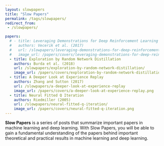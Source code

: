 ```yaml
---
layout: slowpapers
title: "Slow Papers"
permalink: /tags/slowpapers/
redirect_from:
 - /slowpapers/

papers:
  # - title: Leveraging Demonstrations for Deep Reinforcement Learning on Robotics Problems with Sparse Rewards
  #   authors: Vecerik et al. (2017)
  #   url: /slowpapers/leveraging-demonstrations-for-deep-reinforcement-learning-on-robotics-problems-with-sparse-rewards/
  #   image_url: /papers/covers/leveraging-demonstrations-for-deep-reinforcement-learning-on-robotics-problems-with-sparse-rewards.png
  - title: Exploration by Random Network Distillation
    authors: Burda et al. (2018)
    url: /slowpapers/exploration-by-random-network-distillation/
    image_url: /papers/covers/exploration-by-random-network-distillation.png
  - title: A Deeper Look at Experience Replay
    authors: Zhang and Sutton (2017)
    url: /slowpapers/a-deeper-look-at-experience-replay
    image_url: /papers/covers/a-deeper-look-at-experience-replay.png
  - title: Neural Fitted Q Iteration
    authors: Riedmiller (2005)
    url: /slowpapers/neural-fitted-q-iteration/
    image_url: /papers/covers/neural-fitted-q-iteration.png
---
```


**Slow Papers** is a series of posts that summarize important papers in machine learning and deep learning. With Slow Papers, you will be able to gain a fundamental understanding of the papers behind important theoretical and practical results in machine learning and deep learning.
